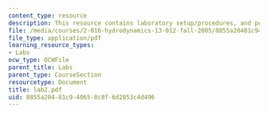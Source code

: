 ```yaml
---
content_type: resource
description: This resource contains laboratory setup/procedures, and post-lab analysis.
file: /media/courses/2-016-hydrodynamics-13-012-fall-2005/8855a20481c940658c8f6d2853c4d496_lab2.pdf
file_type: application/pdf
learning_resource_types:
- Labs
ocw_type: OCWFile
parent_title: Labs
parent_type: CourseSection
resourcetype: Document
title: lab2.pdf
uid: 8855a204-81c9-4065-8c8f-6d2853c4d496
---
```

